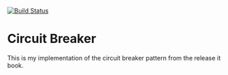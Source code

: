 [![Build Status](https://travis-ci.org/rikf/CircuitBreaker.png?branch=master)](https://travis-ci.org/rikf/CircuitBreaker)

Circuit Breaker
===============

This is my implementation of the circuit breaker pattern from the release it book.
